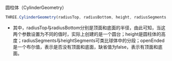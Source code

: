 圆柱体（CylinderGeometry）

```javascript
THREE.CylinderGeometry(radiusTop, radiusBottom, height, radiusSegments, heightSegments, openEnded)
```

* 其中，radiusTop与radiusBottom分别是顶面和底面的半径，由此可知，当这两个参数设置为不同的值时，实际上创建的是一个圆台；height是圆柱体的高度；radiusSegments与heightSegments可类比球体中的分段；openEnded是一个布尔值，表示是否没有顶面和底面，缺省值为false，表示有顶面和底面。